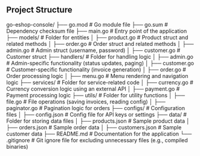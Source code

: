 ## Project Structure
go-eshop-console/
├── go.mod                # Go module file
├── go.sum                # Dependency checksum file
├── main.go               # Entry point of the application
├── models/               # Folder for entities
│   ├── product.go        # Product struct and related methods
│   ├── order.go          # Order struct and related methods
│   ├── admin.go          # Admin struct (username, password)
│   ├── customer.go       # Customer struct
├── handlers/             # Folder for handling logic
│   ├── admin.go          # Admin-specific functionality (status updates, paging)
│   ├── customer.go       # Customer-specific functionality (invoice generation)
│   ├── order.go          # Order processing logic
│   ├── menu.go           # Menu rendering and navigation logic
├── services/             # Folder for service-related code
│   ├── currency.go       # Currency conversion logic using an external API
│   ├── payment.go        # Payment processing logic
├── utils/                # Folder for utility functions
│   ├── file.go           # File operations (saving invoices, reading config)
│   ├── paginator.go      # Pagination logic for orders
├── configs/              # Configuration files
│   ├── config.json       # Config file for API keys or settings
├── data/                 # Folder for storing data files
│   ├── products.json     # Sample product data
│   ├── orders.json       # Sample order data
│   ├── customers.json    # Sample customer data
├── README.md             # Documentation for the application
└── .gitignore            # Git ignore file for excluding unnecessary files (e.g., compiled binaries)